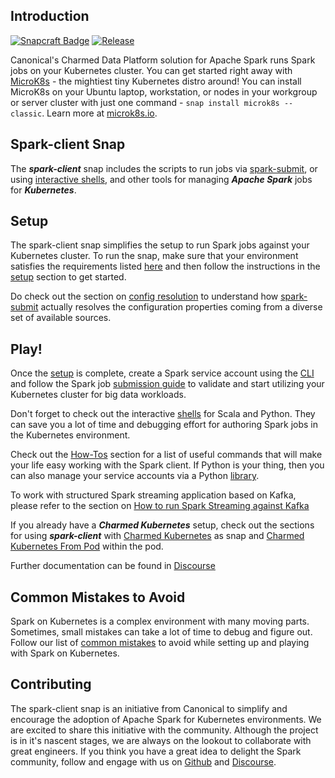 ## Introduction

[![Snapcraft Badge](https://snapcraft.io/spark-client/badge.svg)](https://snapcraft.io/spark-client)
[![Release](https://github.com/canonical/spark-client-snap/actions/workflows/release.yaml/badge.svg)](https://github.com/canonical/spark-client-snap/actions/workflows/release.yaml)

Canonical's Charmed Data Platform solution for Apache Spark runs Spark jobs on your Kubernetes cluster. 
You can get started right away with [MicroK8s](https://microk8s.io/) - the mightiest tiny Kubernetes distro around! 
You can install MicroK8s on your Ubuntu laptop, workstation, or nodes in your workgroup or server cluster with just one command - ```snap install microk8s --classic```. Learn more at [microk8s.io](https://microk8s.io/).

## Spark-client Snap
The ***spark-client*** snap includes the scripts to run jobs via [spark-submit](https://discourse.charmhub.io/t/spark-client-snap-tutorial-spark-submit/8953), 
or using [interactive shells](https://discourse.charmhub.io/t/spark-client-snap-tutorial-interactive-mode/8954), and other tools for 
managing ***Apache Spark*** jobs for ***Kubernetes***.

## Setup
The spark-client snap simplifies the setup to run Spark jobs against your Kubernetes cluster. 
To run the snap, make sure that your environment satisfies the requirements 
listed [here](https://discourse.charmhub.io/t/spark-client-snap-reference-requirements/8962) and 
then follow the instructions in the [setup](https://discourse.charmhub.io/t/spark-client-snap-tutorial-setup-environment/8952) 
section to get started.

Do check out the section on [config resolution](https://discourse.charmhub.io/t/spark-client-snap-explanation-hierarchical-configuration-handling/8956) 
to understand how [spark-submit](https://discourse.charmhub.io/t/spark-client-snap-tutorial-spark-submit/8953) actually 
resolves the configuration properties coming from a diverse set of available sources.

## Play!
Once the [setup](https://discourse.charmhub.io/t/spark-client-snap-tutorial-setup-environment/8951) is complete, 
create a Spark service account using the [CLI](https://discourse.charmhub.io/t/spark-client-snap-tutorial-setup-environment/8952) and follow the Spark 
job [submission guide](https://discourse.charmhub.io/t/spark-client-snap-tutorial-spark-submit/8953) to validate and start utilizing your 
Kubernetes cluster for big data workloads.

Don't forget to check out the interactive [shells](https://discourse.charmhub.io/t/spark-client-snap-tutorial-interactive-mode/8954) for Scala and Python. 
They can save you a lot of time and debugging effort for authoring Spark jobs in the Kubernetes environment.

Check out the [How-Tos](https://discourse.charmhub.io/t/spark-client-snap-how-to-manage-spark-accounts/8959) section for a list of useful 
commands that will make your life easy working with the Spark client. If Python is your thing, then you can 
also manage your service accounts via a Python [library](https://discourse.charmhub.io/t/spark-client-snap-how-to-python-api/8958). 

To work with structured Spark streaming application based on Kafka, please refer to the section on
[How to run Spark Streaming against Kafka](./docs/how-to/spark_streaming.md)

If you already have a _**Charmed Kubernetes**_ setup, check out the sections for 
using _**spark-client**_ with [Charmed Kubernetes](https://discourse.charmhub.io/t/spark-client-snap-how-to-run-on-charmed-kubernetes/8960) as snap 
and [Charmed Kubernetes From Pod](https://discourse.charmhub.io/t/spark-client-snap-how-to-run-on-k8s-in-a-pod/8961) within the pod.

Further documentation can be found in [Discourse](https://discourse.charmhub.io/t/spark-client-snap-documentation/8963)

## Common Mistakes to Avoid
Spark on Kubernetes is a complex environment with many moving parts. Sometimes, small mistakes can
take a lot of time to debug and figure out.
Follow our list of [common mistakes](https://discourse.charmhub.io/t/spark-client-snap-tutorial-common-gotchas/8955) to avoid while setting up 
and playing with Spark on Kubernetes.

## Contributing
The spark-client snap is an initiative from Canonical to simplify and encourage the adoption of Apache Spark for Kubernetes environments.
We are excited to share this initiative with the community. Although the project is in it's 
nascent stages, we are always on
the lookout to collaborate with great engineers. If you think you have a great idea to delight 
the Spark community, follow and engage with us on [Github](https://github.com/canonical/spark-client-snap) 
and [Discourse](https://discourse.charmhub.io/tag/spark).

